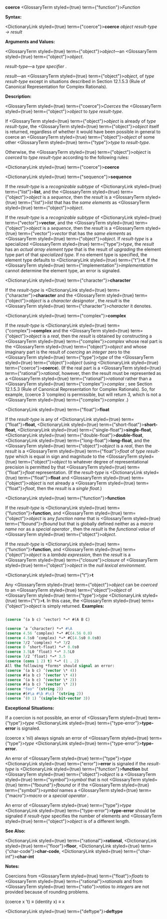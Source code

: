 **coerce** <GlossaryTerm styled={true} term={"function"}><i>Function</i></GlossaryTerm> 



**Syntax:** 



<DictionaryLink styled={true} term={"coerce"}><b>coerce</b></DictionaryLink> *object result-type → result* 



**Arguments and Values:** 



<GlossaryTerm styled={true} term={"object"}><i>object</i></GlossaryTerm>—an <GlossaryTerm styled={true} term={"object"}><i>object</i></GlossaryTerm>. 



*result-type*—a *type specifier* . 



*result*—an <GlossaryTerm styled={true} term={"object"}><i>object</i></GlossaryTerm>, of *type result-type* except in situations described in Section 12.1.5.3 (Rule of Canonical Representation for Complex Rationals). 



**Description:** 



<GlossaryTerm styled={true} term={"coerce"}><i>Coerces</i></GlossaryTerm> the <GlossaryTerm styled={true} term={"object"}><i>object</i></GlossaryTerm> to *type result-type*. 



If <GlossaryTerm styled={true} term={"object"}><i>object</i></GlossaryTerm> is already of *type result-type*, the <GlossaryTerm styled={true} term={"object"}><i>object</i></GlossaryTerm> itself is returned, regardless of whether it would have been possible in general to coerce an <GlossaryTerm styled={true} term={"object"}><i>object</i></GlossaryTerm> of some other <GlossaryTerm styled={true} term={"type"}><i>type</i></GlossaryTerm> to *result-type*. 



Otherwise, the <GlossaryTerm styled={true} term={"object"}><i>object</i></GlossaryTerm> is *coerced* to *type result-type* according to the following rules: 











<DictionaryLink styled={true} term={"coerce"}><b>coerce</b></DictionaryLink> 



<DictionaryLink styled={true} term={"sequence"}><b>sequence</b></DictionaryLink> 



If the *result-type* is a *recognizable subtype* of <DictionaryLink styled={true} term={"list"}><b>list</b></DictionaryLink>, and the <GlossaryTerm styled={true} term={"object"}><i>object</i></GlossaryTerm> is a *sequence*, then the *result* is a <GlossaryTerm styled={true} term={"list"}><i>list</i></GlossaryTerm> that has the *same elements* as <GlossaryTerm styled={true} term={"object"}><i>object</i></GlossaryTerm>. 



If the *result-type* is a *recognizable subtype* of <DictionaryLink styled={true} term={"vector"}><b>vector</b></DictionaryLink>, and the <GlossaryTerm styled={true} term={"object"}><i>object</i></GlossaryTerm> is a *sequence*, then the *result* is a <GlossaryTerm styled={true} term={"vector"}><i>vector</i></GlossaryTerm> that has the *same elements* as <GlossaryTerm styled={true} term={"object"}><i>object</i></GlossaryTerm>. If *result-type* is a specialized <GlossaryTerm styled={true} term={"type"}><i>type</i></GlossaryTerm>, the *result* has an *actual array element type* that is the result of *upgrading* the element type part of that *specialized type*. If no element type is specified, the element type defaults to <DictionaryLink styled={true} term={"t"}><b>t</b></DictionaryLink>. If the <GlossaryTerm styled={true} term={"implementation"}><i>implementation</i></GlossaryTerm> cannot determine the element type, an error is signaled. 



<DictionaryLink styled={true} term={"character"}><b>character</b></DictionaryLink> 



If the *result-type* is <DictionaryLink styled={true} term={"character"}><b>character</b></DictionaryLink> and the <GlossaryTerm styled={true} term={"object"}><i>object</i></GlossaryTerm> is a *character designator* , the *result* is the <GlossaryTerm styled={true} term={"character"}><i>character</i></GlossaryTerm> it denotes. 



<DictionaryLink styled={true} term={"complex"}><b>complex</b></DictionaryLink> 



If the *result-type* is <DictionaryLink styled={true} term={"complex"}><b>complex</b></DictionaryLink> and the <GlossaryTerm styled={true} term={"object"}><i>object</i></GlossaryTerm> is a *real*, then the *result* is obtained by constructing a <GlossaryTerm styled={true} term={"complex"}><i>complex</i></GlossaryTerm> whose real part is the <GlossaryTerm styled={true} term={"object"}><i>object</i></GlossaryTerm> and whose imaginary part is the result of *coercing* an *integer* zero to the <GlossaryTerm styled={true} term={"type"}><i>type</i></GlossaryTerm> of the <GlossaryTerm styled={true} term={"object"}><i>object</i></GlossaryTerm> (using <DictionaryLink styled={true} term={"coerce"}><b>coerce</b></DictionaryLink>). (If the real part is a <GlossaryTerm styled={true} term={"rational"}><i>rational</i></GlossaryTerm>, however, then the result must be represented as a <GlossaryTerm styled={true} term={"rational"}><i>rational</i></GlossaryTerm> rather than a <GlossaryTerm styled={true} term={"complex"}><i>complex</i></GlossaryTerm> ; see Section 12.1.5.3 (Rule of Canonical Representation for Complex Rationals). So, for example, (coerce 3 ’complex) is permissible, but will return 3, which is not a <GlossaryTerm styled={true} term={"complex"}><i>complex</i></GlossaryTerm> .) 



<DictionaryLink styled={true} term={"float"}><b>float</b></DictionaryLink> 



If the *result-type* is any of <DictionaryLink styled={true} term={"float"}><b>float</b></DictionaryLink>, <DictionaryLink styled={true} term={"short-float"}><b>short-float</b></DictionaryLink>, <DictionaryLink styled={true} term={"single-float"}><b>single-float</b></DictionaryLink>, <DictionaryLink styled={true} term={"double-float"}><b>double-float</b></DictionaryLink>, <DictionaryLink styled={true} term={"long-float"}><b>long-float</b></DictionaryLink>, and the <GlossaryTerm styled={true} term={"object"}><i>object</i></GlossaryTerm> is a *real*, then the *result* is a <GlossaryTerm styled={true} term={"float"}><i>float</i></GlossaryTerm> of *type result-type* which is equal in sign and magnitude to the <GlossaryTerm styled={true} term={"object"}><i>object</i></GlossaryTerm> to whatever degree of representational precision is permitted by that <GlossaryTerm styled={true} term={"float"}><i>float</i></GlossaryTerm> representation. (If the *result-type* is <DictionaryLink styled={true} term={"float"}><b>float</b></DictionaryLink> and <GlossaryTerm styled={true} term={"object"}><i>object</i></GlossaryTerm> is not already a <GlossaryTerm styled={true} term={"float"}><i>float</i></GlossaryTerm>, then the *result* is a *single float*.) 



<DictionaryLink styled={true} term={"function"}><b>function</b></DictionaryLink> 



If the *result-type* is <DictionaryLink styled={true} term={"function"}><b>function</b></DictionaryLink>, and <GlossaryTerm styled={true} term={"object"}><i>object</i></GlossaryTerm> is any *function name* that is <GlossaryTerm styled={true} term={"fbound"}><i>fbound</i></GlossaryTerm> but that is globally defined neither as a *macro name* nor as a *special operator* , then the *result* is the *functional value* of <GlossaryTerm styled={true} term={"object"}><i>object</i></GlossaryTerm>. 



If the *result-type* is <DictionaryLink styled={true} term={"function"}><b>function</b></DictionaryLink>, and <GlossaryTerm styled={true} term={"object"}><i>object</i></GlossaryTerm> is a *lambda expression*, then the *result* is a <GlossaryTerm styled={true} term={"closure"}><i>closure</i></GlossaryTerm> of <GlossaryTerm styled={true} term={"object"}><i>object</i></GlossaryTerm> in the *null lexical environment*. 



<DictionaryLink styled={true} term={"t"}><b>t</b></DictionaryLink> 



Any <GlossaryTerm styled={true} term={"object"}><i>object</i></GlossaryTerm> can be *coerced* to an <GlossaryTerm styled={true} term={"object"}><i>object</i></GlossaryTerm> of <GlossaryTerm styled={true} term={"type"}><i>type</i></GlossaryTerm> <DictionaryLink styled={true} term={"t"}><b>t</b></DictionaryLink>. In this case, the <GlossaryTerm styled={true} term={"object"}><i>object</i></GlossaryTerm> is simply returned. **Examples:**
```lisp

(coerce ’(a b c) ’vector) *→* #(A B C)  

(coerce ’a ’character) *→* #\A 
(coerce 4.56 ’complex) *→* #C(4.56 0.0) 
(coerce 4.5s0 ’complex) *→* #C(4.5s0 0.0s0) 
(coerce 7/2 ’complex) *→* 7/2 
(coerce 0 ’short-float) *→* 0.0s0 
(coerce 3.5L0 ’float) *→* 3.5L0 
(coerce 7/2 ’float) *→* 3.5 
(coerce (cons 1 2) t) *→* (1 . 2) 
All the following *forms* should signal an error: 
(coerce ’(a b c) ’(vector \* 4)) 
(coerce #(a b c) ’(vector \* 4)) 
(coerce ’(a b c) ’(vector \* 2)) 
(coerce #(a b c) ’(vector \* 2)) 
(coerce "foo" ’(string 2)) 
(coerce #(#\a #\b #\c) ’(string 2)) 
(coerce ’(0 1) ’(simple-bit-vector 3)) 

```
**Exceptional Situations:** 



If a coercion is not possible, an error of <GlossaryTerm styled={true} term={"type"}><i>type</i></GlossaryTerm> <DictionaryLink styled={true} term={"type-error"}><b>type-error</b></DictionaryLink> is signaled. 



(coerce x ’nil) always signals an error of <GlossaryTerm styled={true} term={"type"}><i>type</i></GlossaryTerm> <DictionaryLink styled={true} term={"type-error"}><b>type-error</b></DictionaryLink>. 



An error of <GlossaryTerm styled={true} term={"type"}><i>type</i></GlossaryTerm> <DictionaryLink styled={true} term={"error"}><b>error</b></DictionaryLink> is signaled if the *result-type* is <DictionaryLink styled={true} term={"function"}><b>function</b></DictionaryLink> but <GlossaryTerm styled={true} term={"object"}><i>object</i></GlossaryTerm> is a <GlossaryTerm styled={true} term={"symbol"}><i>symbol</i></GlossaryTerm> that is not <GlossaryTerm styled={true} term={"fbound"}><i>fbound</i></GlossaryTerm> or if the <GlossaryTerm styled={true} term={"symbol"}><i>symbol</i></GlossaryTerm> names a <GlossaryTerm styled={true} term={"macro"}><i>macro</i></GlossaryTerm> or a *special operator* . 



An error of <GlossaryTerm styled={true} term={"type"}><i>type</i></GlossaryTerm> <DictionaryLink styled={true} term={"type-error"}><b>type-error</b></DictionaryLink> should be signaled if *result-type* specifies the number of elements and <GlossaryTerm styled={true} term={"object"}><i>object</i></GlossaryTerm> is of a different length. 



**See Also:** 



<DictionaryLink styled={true} term={"rational"}><b>rational</b></DictionaryLink>, <DictionaryLink styled={true} term={"floor"}><b>floor</b></DictionaryLink>, <DictionaryLink styled={true} term={"char-code"}><b>char-code</b></DictionaryLink>, <DictionaryLink styled={true} term={"char-int"}><b>char-int</b></DictionaryLink> 



**Notes:** 



Coercions from <GlossaryTerm styled={true} term={"float"}><i>floats</i></GlossaryTerm> to <GlossaryTerm styled={true} term={"rational"}><i>rationals</i></GlossaryTerm> and from <GlossaryTerm styled={true} term={"ratio"}><i>ratios</i></GlossaryTerm> to *integers* are not provided because of rounding problems. 



(coerce x ’t) *≡* (identity x) *≡* x  







<DictionaryLink styled={true} term={"deftype"}><b>deftype</b></DictionaryLink> 



